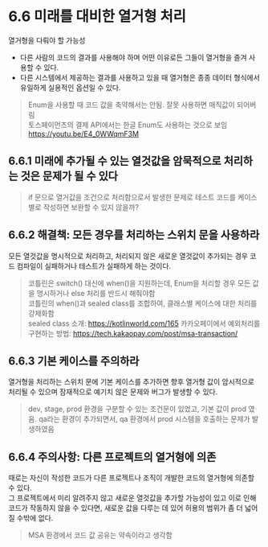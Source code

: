 # 6.6 미래를 대비한 열거형 처리

열거형을 다뤄야 할 가능성
- 다른 사람의 코드의 결과를 사용해야 하며 어떤 이유로든 그들이 열거형을 즐겨 사용할 수 있다.
- 다른 시스템에서 제공하는 결과를 사용하고 있을 때 열거형은 종종 데이터 형식에서 유일하게 실용적인 옵션일 수 있다.

> Enum을 사용할 때 코드 값을 축약해서는 안됨. 잘못 사용하면 매직값이 되어버림  
> 토스페이먼츠의 결제 API에서는 한글 Enum도 사용하는 것으로 보임 https://youtu.be/E4_0WWqmF3M

## 6.6.1 미래에 추가될 수 있는 열것값을 암묵적으로 처리하는 것은 문제가 될 수 있다

> if 문으로 열거값을 조건으로 처리함으로서 발생한 문제로 테스트 코드를 케이스별로 작성하면 보완할 수 있지 않을까?

## 6.6.2 해결책: 모든 경우를 처리하는 스위치 문을 사용하라

모든 열것값을 명시적으로 처리하고, 처리되지 않은 새로운 열것값이 추가되는 경우 코드 컴파일이 실패하거나 테스트가 실패하게 하는 것이다.  

> 코틀린은 switch() 대신에 when()을 지원하는데, Enum을 처리할 경우 모든 값을 명시하거나 else 처리를 반드시 해줘야함  
> 코틀린의 when()과 sealed class를 조합하여, 클래스별 케이스에 대한 처리를 강제화함  
> sealed class 소개: https://kotlinworld.com/165
> 카카오페이에서 예외처리를 구현하는 방법: https://tech.kakaopay.com/post/msa-transaction/

## 6.6.3 기본 케이스를 주의하라

열거형을 처리하는 스위치 문에 기본 케이스를 추가하면 향후 열거형 값이 암시적으로 처리될 수 있으며 잠재적으로 예기치 않은 문제와 버그가 발생할 수 있다.  

> dev, stage, prod 환경을 구분할 수 있는 조건문이 있었고, 기본 값이 prod 였음. qa라는 환경이 추가되면서, qa 환경에서 prod 시스템을 호출하는 문제가 발생하였음  

## 6.6.4 주의사항: 다른 프로젝트의 열거형에 의존

때로는 자신이 작성한 코드가 다른 프로젝트나 조직이 개발한 코드의 열거형에 의존할 수 있다.  
그 프로젝트에서 미리 알려주지 않고 새로운 열것값을 추가할 가능성이 있고 이로 인해 코드가 작동하지 않을 수 있다면, 새로운 값을 다루는 데 있어 허용의 범위가 좀 더 넓어질 수밖에 없다.  

> MSA 환경에서 코드 값 공유는 약속이라고 생각함
